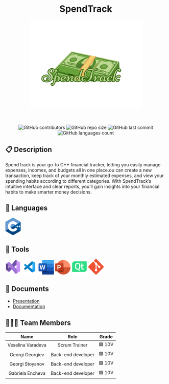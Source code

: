 <h1 align="center">SpendTrack</h1>
<p align = "center">
  <a href=" rel="noopener> 
  <img src="./images/Logo.png " alt="Logo" width=70% height=25%>
  </a>
</p>

<br>
<p align = "center">
    <img alt="GitHub contributors" src="https://img.shields.io/github/contributors/VTVaradeva22/spendtrack">
    <img alt="GitHub repo size" src="https://img.shields.io/github/repo-size/VTVaradeva22/spendtrack">
    <img alt="GitHub last commit" src="https://img.shields.io/github/last-commit/VTVaradeva22/spendtrack">
    <img alt="GitHub languages count"src="https://img.shields.io/github/languages/count/VTVaradeva22/spendtrack">
</p>

## 📋 Description
SpendTrack is your go-to C++ financial tracker, letting you easily manage expenses, incomes, and budgets all in one place.ou can create a new transaction, keep track of your monthly estimated expenses, and view your spending habits according to different categories. With SpendTrack’s intuitive interface and clear reports, you’ll gain insights into your financial habits to make smarter money decisions.

## 🚀 Languages 
  <p align="left"> 
  <a href="https://www.cplusplus.com/"><img src="./images/C++.png" alt="C++"  width=48px /></a>
  </p>

## 🔧 Tools 
  <p align="left"> 
  <a href="https://visualstudio.microsoft.com/"><img src="./images/VisualStudio.png" alt="VS" width=48px /></a>
   <a href="https://code.visualstudio.com/"><img src="./images/VisualStudioCode.png" alt="VS code" width=48px /></a>
    <a href="https://www.microsoft.com/en-ww/microsoft-365/word"><img src="./images/Word.png" alt="MS Word logo" width=48px /></a>
    <a href="https://www.microsoft.com/en-ww/microsoft-365/word"><img src="./images/PowerPoint.png" alt="MS PowePoint " width=48px /></a>
     <a href="https://www.qt.io/"><img src="./images/QT.png" alt="QT" width=48px /></a>
    <a href="https://git-scm.com/"><img src="./images/Git.png" alt="Git" width=48px /></a>
    </a>
  </p> 
  
## 💼 Documents
+ [Presentation]()
+ [Documentation]()



## 👨🏻‍💻 Team Members
| **Name** | **Role** | **Grade** |
| :---:   | :---: | :---: |
| Veselina Varadeva | Scrum Trainer | 🟩 10V |
| Georgi Georgiev | Back-end developer | 🟩 10V |
| Georgi Stoyanov |  Back-end developer  | 🟩 10V  |
| Gabriela Encheva|  Back-end developer  | 🟩 10V  |


